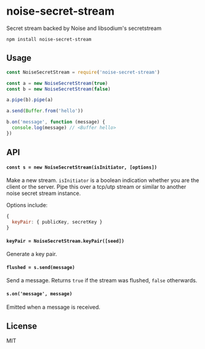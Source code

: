 # noise-secret-stream

Secret stream backed by Noise and libsodium's secretstream

```
npm install noise-secret-stream
```

## Usage

``` js
const NoiseSecretStream = require('noise-secret-stream')

const a = new NoiseSecretStream(true)
const b = new NoiseSecretStream(false)

a.pipe(b).pipe(a)

a.send(Buffer.from('hello'))

b.on('message', function (message) {
  console.log(message) // <Buffer hello>
})
```

## API

#### `const s = new NoiseSecretStream(isInitiator, [options])`

Make a new stream. `isInitiator` is a boolean indication whether you are the client or the server.
Pipe this over a tcp/utp stream or similar to another noise secret stream instance.

Options include:

```js
{
  keyPair: { publicKey, secretKey }
}
```

#### `keyPair = NoiseSecretStream.keyPair([seed])`

Generate a key pair.

#### `flushed = s.send(message)`

Send a message. Returns `true` if the stream was flushed, `false` otherwards.

#### `s.on('message', message)`

Emitted when a message is received.

## License

MIT

